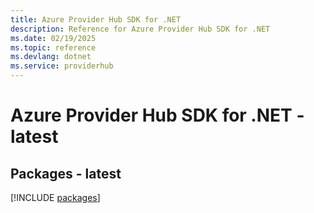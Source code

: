 ```yaml
---
title: Azure Provider Hub SDK for .NET
description: Reference for Azure Provider Hub SDK for .NET
ms.date: 02/19/2025
ms.topic: reference
ms.devlang: dotnet
ms.service: providerhub
---
```

# Azure Provider Hub SDK for .NET - latest
## Packages - latest
[!INCLUDE [packages](provider-hub-index.md)]
